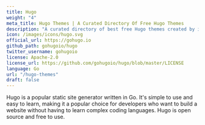 ```yaml
---
title: Hugo
weight: "4"
meta_title: Hugo Themes | A Curated Directory Of Free Hugo Themes
description: "A curated directory of best free Hugo themes created by independent web designers & developers that are open source, MIT licensed & available for free to download."
icon: /images/icons/hugo.svg
official_url: https://gohugo.io
github_path: gohugoio/hugo
twitter_username: gohugoio
license: Apache-2.0
license_url: https://github.com/gohugoio/hugo/blob/master/LICENSE
language: Go
url: "/hugo-themes"
draft: false
---
```

Hugo is a popular static site generator written in Go. It's simple to use and easy to learn, making it a popular choice for developers who want to build a website without having to learn complex coding languages. Hugo is open source and free to use.
